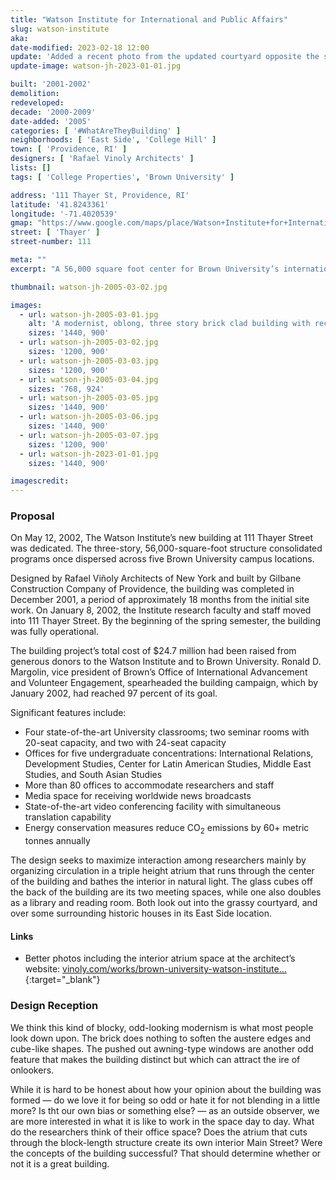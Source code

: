 ```yaml
---
title: "Watson Institute for International and Public Affairs"
slug: watson-institute
aka:
date-modified: 2023-02-18 12:00
update: 'Added a recent photo from the updated courtyard opposite the street side of the building'
update-image: watson-jh-2023-01-01.jpg

built: '2001-2002'
demolition:
redeveloped:
decade: '2000-2009'
date-added: '2005'
categories: [ '#WhatAreTheyBuilding' ]
neighborhoods: [ 'East Side', 'College Hill' ]
town: [ 'Providence, RI' ]
designers: [ 'Rafael Vinoly Architects' ]
lists: []
tags: [ 'College Properties', 'Brown University' ]

address: '111 Thayer St, Providence, RI'
latitude: '41.8243361'
longitude: '-71.4020539'
gmap: "https://www.google.com/maps/place/Watson+Institute+for+International+and+Public+Affairs/@41.8243361,-71.4020539,17z/data=!4m13!1m7!3m6!1s0x89e4453b86f11db5:0x1f017caeb742ea60!2s111+Thayer+St,+Providence,+RI+02912!3b1!8m2!3d41.8243361!4d-71.3998652!3m4!1s0x89e4453b86f11db5:0x87847de976482046!8m2!3d41.8243539!4d-71.3999158"
street: [ 'Thayer' ]
street-number: 111

meta: ""
excerpt: "A 56,000 square foot center for Brown University’s international studies students"

thumbnail: watson-jh-2005-03-02.jpg

images:
  - url: watson-jh-2005-03-01.jpg
    alt: 'A modernist, oblong, three story brick clad building with rectangular forms and protruding awning-style windows across most of the faces. A central glass atrium and circulation area can be seen from the tall ribbon windows on either end. '
    sizes: '1440, 900'
  - url: watson-jh-2005-03-02.jpg
    sizes: '1200, 900'
  - url: watson-jh-2005-03-03.jpg
    sizes: '1200, 900'
  - url: watson-jh-2005-03-04.jpg
    sizes: '768, 924'
  - url: watson-jh-2005-03-05.jpg
    sizes: '1440, 900'
  - url: watson-jh-2005-03-06.jpg
    sizes: '1440, 900'
  - url: watson-jh-2005-03-07.jpg
    sizes: '1200, 900'
  - url: watson-jh-2023-01-01.jpg
    sizes: '1440, 900'

imagescredit:
---
```


### Proposal

On May 12, 2002, The Watson Institute’s new building at 111 Thayer Street was dedicated. The three-story, 56,000-square-foot structure consolidated programs once dispersed across five Brown University campus locations.

Designed by Rafael Viñoly Architects of New York and built by Gilbane Construction Company of Providence, the building was completed in December 2001, a period of approximately 18 months from the initial site work. On January 8, 2002, the Institute research faculty and staff moved into 111 Thayer Street. By the beginning of the spring semester, the building was fully operational.

The building project’s total cost of $24.7 million had been raised from generous donors to the Watson Institute and to Brown University. Ronald D. Margolin, vice president of Brown’s Office of International Advancement and Volunteer Engagement, spearheaded the building campaign, which by January 2002, had reached 97 percent of its goal.

Significant features include:

+ Four state-of-the-art University classrooms; two seminar rooms with 20-seat capacity, and two with 24-seat capacity
+ Offices for five undergraduate concentrations: International Relations, Development Studies, Center for Latin American Studies, Middle East Studies, and South Asian Studies
+ More than 80 offices to accommodate researchers and staff
+ Media space for receiving worldwide news broadcasts
+ State-of-the-art video conferencing facility with simultaneous translation capability
+ Energy conservation measures reduce CO<sub>2</sub> emissions by 60+ metric tonnes annually

The design seeks to maximize interaction among researchers mainly by organizing circulation in a triple height atrium that runs through the center of the building and bathes the interior in natural light. The glass cubes off the back of the building are its two meeting spaces, while one also doubles as a library and reading room. Both look out into the grassy courtyard, and over some surrounding historic houses in its East Side location.

#### Links

+ Better photos including the interior atrium space at the architect’s website: [vinoly.com/works/brown-university-watson-institute…](//vinoly.com/works/brown-university-watson-institute-for-international-studies/){:target="_blank"}

### Design Reception

We think this kind of blocky, odd-looking modernism is what most people look down upon. The brick does nothing to soften the austere edges and cube-like shapes. The pushed out awning-type windows are another odd feature that makes the building distinct but which can attract the ire of onlookers.

While it is hard to be honest about how your opinion about the building was formed — do we love it for being so odd or hate it for not blending in a little more? Is tht our own bias or something else? — as an outside observer, we are more interested in what it is like to work in the space day to day. What do the researchers think of their office space? Does the atrium that cuts through the block-length structure create its own interior Main Street? Were the concepts of the building successful? That should determine whether or not it is a great building.
